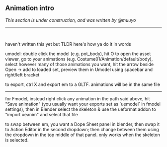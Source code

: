 ## Animation intro
*This section is under construction, and was written by @muuyo*

<hr>
<br>

haven't written this yet but TLDR here's how ya do it in words

umodel: double click the model (e.g. pot_body), hit O to open the asset viewer, go to your animations (e.g. Costume01/Animation/default/body), select however many of those animations you want, hit the arrow beside Open -> add to loaded set, preview them in Umodel using spacebar and right/left bracket

to export, ctrl X and export em to a GLTF. animations will be in the same file
<hr>
for Fmodel, instead right click any animation in the path said above, hit "Save animation" (you usually want your exports set as `uemodel` in fmodel settings), then in Blender select the skeleton & use the ueformat addon to "import ueanim" and select that file

to swap between em, you want a Dope Sheet panel in blender, then swap it to Action Editor in the second dropdown; then change between them using the dropdown in the top middle of that panel. only works when the skeleton is selected.